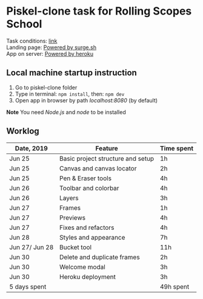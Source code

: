 # Piskel-clone task for Rolling Scopes School

Task conditions: [link](https://github.com/rolling-scopes-school/tasks/blob/2018-Q3/tasks/piskel-clone.md)\
Landing page: [Powered by surge.sh](pixie-painter.surge.sh)\
App on server: [Powered by heroku](https://pixie-painter.herokuapp.com/)

## Local machine startup instruction
1. Go to piskel-clone folder
2. Type in terminal:
  `npm install`,
  then:
  `npm dev`
3. Open app in browser by path _localhost:8080_ (by default)

__Note__ You need _Node.js_ and _node_ to be installed

## Worklog

| Date,  2019    | Feature                           | Time spent |
|----------------|-----------------------------------|------------|
| Jun 25         | Basic project structure and setup | 1h         |
| Jun 25         | Canvas and canvas locator         | 2h         |
| Jun 25         | Pen & Eraser tools                | 4h         |
| Jun 26         | Toolbar and colorbar              | 4h         |
| Jun 26         | Layers                            | 3h         |
| Jun 27         | Frames                            | 1h         |
| Jun 27         | Previews                          | 4h         |
| Jun 27         | Fixes and refactors               | 4h         |
| Jun 28         | Styles and appearance             | 7h         |
| Jun 27/ Jun 28 | Bucket tool                       | 11h        |
| Jun 30         | Delete and duplicate frames       | 2h         |
| Jun 30         | Welcome modal                     | 3h         |
| Jun 30         | Heroku deployment                 | 3h         |
|5 days spent    |                                   | 49h spent  |
